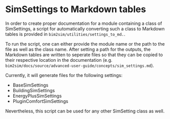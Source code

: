 # SimSettings to Markdown tables

In order to create proper documentation for a module containing a class of 
SimSettings, a script for automatically converting such a class to Markdown 
tables is provided in `bim2sim/utilities/settings_to_md.`.

To run the script, one can either provide the module name or the path to 
the file as well as the class name. After setting a path for the outputs, 
the Markdown tables are written to seperate files so that they can be 
copied to their respective location in the documentation (e.g. 
`bim2sim/docs/source/advanced-user-guide/concepts/sim_settings.md`).

Currently, it will generate files for the following settings:
* BaseSimSettings
* BuildingSimSettings
* EnergyPlusSimSettings
* PluginComfortSimSettings

Nevertheless, this script can be used for any other SimSetting class as well.